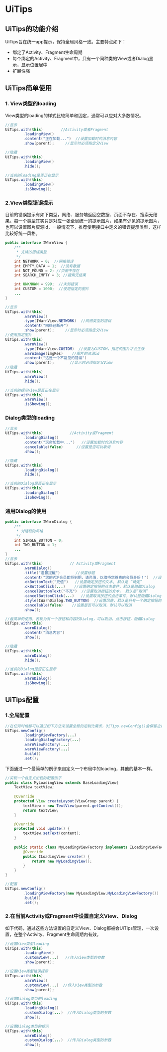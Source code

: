 # UiTips

## UiTips的功能介绍
UiTips旨在统一app提示，保持全局风格一致。主要特点如下：
- 绑定了Activity、Fragment生命周期
- 每个绑定的Activity、Fragment中，只有一个同种类的View或者Dialog显示，显示位置居中
- 扩展性强


## UiTips简单使用
### 1. View类型的loading
View类型的loading的样式比较简单和固定，通常可以应对大多数情况。
```java
//显示
UiTips.with(this)        //Activity或者Fragment
        .loadingView()
        .content("正在加载...")  //设置加载时的消息内容
        .show(parent);     //显示时必须指定父View

//隐藏
UiTips.with(this)
        .loadingView()
        .hide();

//当前的loading是否正在显示
UiTips.with(this)
        .loadingView()
        .isShowing();
```



### 2.View类型错误提示
目前的错误提示有如下类型，网络、服务端返回空数据、页面不存在、搜索无结果。每一个类型其实只是对应一张全局统一的提示图片，如果有少见的提示图片，也可以设置图片资源id，一般情况下，推荐使用接口中定义的错误提示类型，这样比较好统一风格。
```java
public interface IWarnView {
    /**
     * 支持的错误类型
     */
    int NETWORK = 0;  //网络错误
    int EMPTY_DATA = 1;  //没有数据
    int NOT_FOUND = 2; //页面不存在
    int SEARCH_EMPTY = 3; //搜索无结果

    int UNKNOWN = 999;  //未知错误
    int CUSTOM = 1000;  //使用指定的图片
    ...
}

//显示
UiTips.with(this)
        .warnView()
        .type(IWarnView.NETWORK)  //网络类型的错误
        .content("网络已断开")
        .show(parent);     //显示时必须指定父View
//使用指定图片
UiTips.with(this)
        .warnView()
        .type(IWarnView.CUSTOM)  //设置为CUSTOM，指定的图片才会生效
        .warnImage(imgRes)    //图片的资源id
        .content("这是一个不常见的错误")
        .show(parent);       //显示时必须指定父View
//隐藏
UiTips.with(this)
        .warnView()
        .hide();

//当前的提示View是否正在显示
UiTips.with(this)
        .warnView()
        .isShowing();
```

### Dialog类型的loading
```java
//显示
UiTips.with(this)            //Activity或Fragment
        .loadingDialog()
        .content("玩命加载中...")   //设置加载时的消息内容
        .cancelable(false)      //设置是否可以取消
        .show();

//隐藏
UiTips.with(this)
        .loadingDialog()
        .hide();

//当前的Dialog是否正在显示
UiTips.with(this)
        .loadingDialog()
        .isShowing();
```

### 通用Dialog的使用
```java
public interface IWarnDialog {
    /**
     * 对话框的风格
     */
    int SINGLE_BUTTON = 0;
    int TWO_BUTTON = 1;
    ...
}
//显示
UiTips.with(this)            // Activity或Fragment
        .warnDialog()
        .title("温馨提醒")       //设置标题
        .content("您的VIP会员即将到期，请充值，以维持您尊贵的会员身份！")  //设置内容
        .okButtonText("充值")   //设置确定按钮的文本, 默认是 “确定”
        .okButtonClick(...)    //设置确定按钮的点击事件，默认是隐藏Dialog
        .cancelButtonText("不充")  //设置取消按钮的文本， 默认是“取消”
        .cancelButtonClick(...)   //设置取消按钮的点击事件，默认是隐藏Dialog
        .style(IWarnDialog.TWO_BUTTON)  //设置风格，默认是只有一个确定按钮的，如果需要显示两个按钮，需要设置为TWO_BUTTON
        .cancelable(false)    //设置是否可以取消，默认可以取消
        .show();

//最简单的使用，表现为有一个按钮和内容的Dialog，可以取消，点击按钮，隐藏Dialog
UiTips.with(this)
        .warnDialog()
        .content("消息内容")
        .show();

//隐藏
UiTips.with(this)
        .warnDialog()
        .hide();

//当前的Dialog是否正在显示
UiTips.with(this)
        .warnDialog()
        .isShowing();
```

## UiTips配置
### 1.全局配置
```java
//在任何时候都可以通过如下方法来设置全局的定制化需求，UiTips.newConfig()会保留之前的配置
UiTips.newConfig()
        .loadingViewFactory(...)  
        .loadingDialogFactory(...)
        .warnViewFactory(...)
        .warnViewFactory(...)
        .build()
        .set();
```

下面通过一个最简单的例子来自定义一个布局中的loading，其他的基本一样。
```java
//实现一个自定义加载的配置例子
public class MyLoadingView extends BaseLoadingView{
    TextView textView;
    
    @Override
    protected View createLayout(ViewGroup parent) {
        textView = new TextView(parent.getContext());
        return textView;
    }

    @Override
    protected void update() {
        textView.setText(content);
    }
    
    public static class MyLoadingViewFactory implements ILoadingViewFactory{
        @Override
        public ILoadingView create() {
            return new MyLoadingView();
        }
    }
}

//配置
UiTips.newConfig()
        .loadingViewFactory(new MyLoadingView.MyLoadingViewFactory())
        .build()
        .set();
```

### 2.在当前Activity或Fragment中设置自定义View、Dialog
如下代码，通过这些方法设置的自定义View、Dialog都被会UiTips管理，一次设置，在整个Activity、Fragment生命周期内有效。
```java
//设置View类型loading
UiTips.with(this)
        .loadingView()
        .customView(...)   //传入View类型的参数
        .show(parent);

//设置View类型错误提示
UiTips.with(this)
        .warnView()
        .customView(...)  //传入View类型的参数
        .show(parent);

//设置Dialog类型的loading
UiTips.with(this)
        .loadingDialog()
        .customDialog(...)  //传入Dialog类型的参数
        .show();

//设置Dialog类型的提示
UiTips.with(this)
        .warnDialog()
        .customDialog(...)  //传入Dialog类型的参数
        .show();
```




